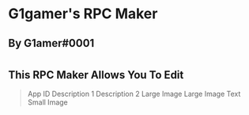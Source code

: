 # G1gamer's RPC Maker
## By G1amer#0001
# 
## This RPC Maker Allows You To Edit
> App ID
> Description 1
> Description 2
> Large Image
> Large Image Text
> Small Image


